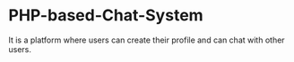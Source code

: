 # PHP-based-Chat-System
It is a platform where users can create their profile and can chat with other users.
